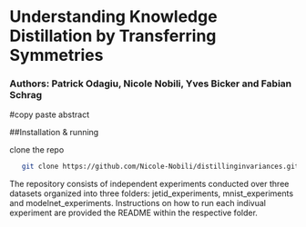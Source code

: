 # Understanding Knowledge Distillation by Transferring Symmetries

### <b>Authors:</b> Patrick Odagiu, Nicole Nobili, Yves Bicker and Fabian Schrag


#copy paste abstract

##Installation & running

clone the repo
```bash
   git clone https://github.com/Nicole-Nobili/distillinginvariances.git
```

The repository consists of independent experiments conducted over three datasets organized into three folders: jetid_experiments, mnist_experiments and modelnet_experiments. Instructions on how to run each indivual experiment are provided the README within the respective folder.


